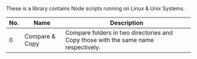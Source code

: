 These is a library contains Node scripts running on Linux & Unix Systems.

No. | Name | Description
--- | ---- | ----------
0 | Compare & Copy | Compare folders in two directories and Copy those with the same name respectively.